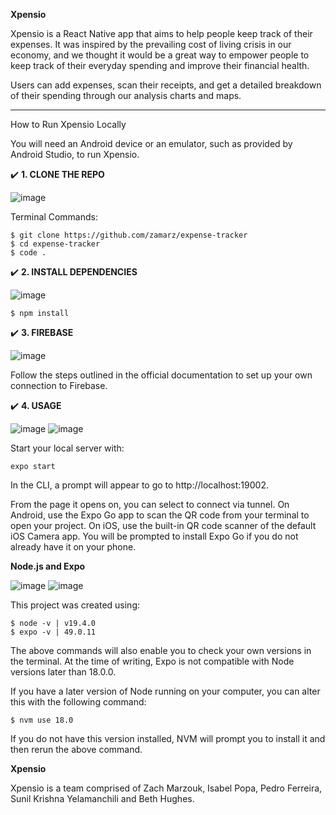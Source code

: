
**Xpensio**

Xpensio is a React Native app that aims to help people keep track of their expenses. It was inspired by the prevailing cost of living crisis in our economy, and we thought it would be a great way to empower people to keep track of their everyday spending and improve their financial health. 

Users can add expenses, scan their receipts, and get a detailed breakdown of their spending through our analysis charts and maps. 

__________________________________________________________________________________

How to Run Xpensio Locally

You will need an Android device or an emulator, such as provided by Android Studio, to run Xpensio.


✔️ **1. CLONE THE REPO**

![image](https://github.com/zamarz/expense-tracker/assets/77305766/b46c0ca6-7276-4e9e-a578-0d8533292371)

Terminal Commands:

```
$ git clone https://github.com/zamarz/expense-tracker
$ cd expense-tracker
$ code .
```


✔️ **2. INSTALL DEPENDENCIES**

![image](https://github.com/zamarz/expense-tracker/assets/77305766/ff6e8570-bf72-4138-ae6a-99f51f560e95)

```
$ npm install
```


✔️ **3. FIREBASE**

![image](https://github.com/zamarz/expense-tracker/assets/77305766/4e48575b-1323-4bd8-9b91-7c1e7901fe28)

Follow the steps outlined in the official documentation to set up your own connection to Firebase.


✔️ **4. USAGE**

![image](https://github.com/zamarz/expense-tracker/assets/77305766/cc554db3-6a69-482a-aab7-6535f99cfc6e)   ![image](https://github.com/zamarz/expense-tracker/assets/77305766/f0cc3c3c-9b9e-4584-9779-b0f6903be2d9)



Start your local server with:

```
expo start
```

In the CLI, a prompt will appear to go to http://localhost:19002. 

From the page it opens on, you can select to connect via tunnel. On Android, use the Expo Go app to scan the QR code from your terminal to open your project. On iOS, use the built-in QR code scanner of the default iOS Camera app. You will be prompted to install Expo Go if you do not already have it on your phone.

**Node.js and Expo**

![image](https://github.com/zamarz/expense-tracker/assets/77305766/a754f00e-ebf4-4739-8fb6-416575562b97)  ![image](https://github.com/zamarz/expense-tracker/assets/77305766/c2c8f10b-a116-4162-a57a-16e5ac45c044)


This project was created using:

```
$ node -v | v19.4.0
$ expo -v | 49.0.11
```

The above commands will also enable you to check your own versions in the terminal. At the time of writing, Expo is not compatible with Node versions later than 18.0.0.

If you have a later version of Node running on your computer, you can alter this with the following command:

```
$ nvm use 18.0
```

If you do not have this version installed, NVM will prompt you to install it and then rerun the above command.


**Xpensio**

Xpensio is a team comprised of Zach Marzouk, Isabel Popa, Pedro Ferreira, Sunil Krishna Yelamanchili and Beth Hughes.

